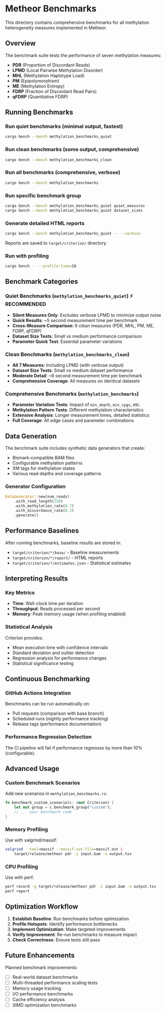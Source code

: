 # Metheor Benchmarks

This directory contains comprehensive benchmarks for all methylation heterogeneity measures implemented in Metheor.

## Overview

The benchmark suite tests the performance of seven methylation measures:
- **PDR** (Proportion of Discordant Reads)
- **LPMD** (Local Pairwise Methylation Disorder)
- **MHL** (Methylation Haplotype Load)
- **PM** (Epipolymorphism)
- **ME** (Methylation Entropy)
- **FDRP** (Fraction of Discordant Read Pairs)
- **qFDRP** (Quantitative FDRP)

## Running Benchmarks

### Run quiet benchmarks (minimal output, fastest)
```bash
cargo bench --bench methylation_benchmarks_quiet
```

### Run clean benchmarks (some output, comprehensive)
```bash
cargo bench --bench methylation_benchmarks_clean
```

### Run all benchmarks (comprehensive, verbose)
```bash
cargo bench --bench methylation_benchmarks
```

### Run specific benchmark group
```bash
cargo bench --bench methylation_benchmarks_quiet quiet_measures
cargo bench --bench methylation_benchmarks_quiet dataset_sizes
```

### Generate detailed HTML reports
```bash
cargo bench --bench methylation_benchmarks_quiet -- --verbose
```

Reports are saved to `target/criterion/` directory.

### Run with profiling
```bash
cargo bench -- --profile-time=10
```

## Benchmark Categories

### Quiet Benchmarks (`methylation_benchmarks_quiet`) ⚡ **RECOMMENDED**
- **Silent Measures Only**: Excludes verbose LPMD to minimize output noise
- **Quick Results**: ~5 second measurement time per benchmark  
- **Cross-Measure Comparison**: 6 clean measures (PDR, MHL, PM, ME, FDRP, qFDRP)
- **Dataset Size Tests**: Small vs medium performance comparison
- **Parameter Quick Test**: Essential parameter variations

### Clean Benchmarks (`methylation_benchmarks_clean`)
- **All 7 Measures**: Including LPMD (with verbose output)
- **Dataset Size Tests**: Small vs medium dataset performance  
- **Moderate Detail**: ~6 second measurement time per benchmark
- **Comprehensive Coverage**: All measures on identical datasets

### Comprehensive Benchmarks (`methylation_benchmarks`) 
- **Parameter Variation Tests**: Impact of `min_depth`, `min_cpgs`, etc.
- **Methylation Pattern Tests**: Different methylation characteristics  
- **Extensive Analysis**: Longer measurement times, detailed statistics
- **Full Coverage**: All edge cases and parameter combinations

## Data Generation

The benchmark suite includes synthetic data generators that create:
- Bismark-compatible BAM files
- Configurable methylation patterns
- XM tags for methylation states
- Various read depths and coverage patterns

### Generator Configuration
```rust
DataGenerator::new(num_reads)
    .with_read_length(150)
    .with_methylation_rate(0.7)
    .with_discordance_rate(0.2)
    .generate()
```

## Performance Baselines

After running benchmarks, baseline results are stored in:
- `target/criterion/*/base/` - Baseline measurements
- `target/criterion/*/report/` - HTML reports
- `target/criterion/*/estimates.json` - Statistical estimates

## Interpreting Results

### Key Metrics
- **Time**: Wall-clock time per iteration
- **Throughput**: Reads processed per second
- **Memory**: Peak memory usage (when profiling enabled)

### Statistical Analysis
Criterion provides:
- Mean execution time with confidence intervals
- Standard deviation and outlier detection
- Regression analysis for performance changes
- Statistical significance testing

## Continuous Benchmarking

### GitHub Actions Integration
Benchmarks can be run automatically on:
- Pull requests (comparison with base branch)
- Scheduled runs (nightly performance tracking)
- Release tags (performance documentation)

### Performance Regression Detection
The CI pipeline will fail if performance regresses by more than 10% (configurable).

## Advanced Usage

### Custom Benchmark Scenarios
Add new scenarios in `methylation_benchmarks.rs`:
```rust
fn benchmark_custom_scenario(c: &mut Criterion) {
    let mut group = c.benchmark_group("custom");
    // ... your benchmark code
}
```

### Memory Profiling
Use with valgrind/massif:
```bash
valgrind --tool=massif --massif-out-file=massif.out \
    target/release/metheor pdr -i input.bam -o output.tsv
```

### CPU Profiling
Use with perf:
```bash
perf record -g target/release/metheor pdr -i input.bam -o output.tsv
perf report
```

## Optimization Workflow

1. **Establish Baseline**: Run benchmarks before optimization
2. **Profile Hotspots**: Identify performance bottlenecks
3. **Implement Optimization**: Make targeted improvements
4. **Verify Improvement**: Re-run benchmarks to measure impact
5. **Check Correctness**: Ensure tests still pass

## Future Enhancements

Planned benchmark improvements:
- [ ] Real-world dataset benchmarks
- [ ] Multi-threaded performance scaling tests
- [ ] Memory usage tracking
- [ ] I/O performance benchmarks
- [ ] Cache efficiency analysis
- [ ] SIMD optimization benchmarks